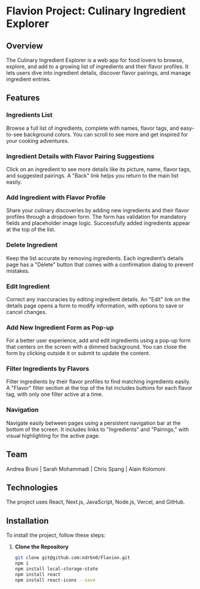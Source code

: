 # Flavion Project: Culinary Ingredient Explorer

## Overview

The Culinary Ingredient Explorer is a web app for food lovers to browse, explore, and add to a growing list of ingredients and their flavor profiles. It lets users dive into ingredient details, discover flavor pairings, and manage ingredient entries.

## Features

### Ingredients List

Browse a full list of ingredients, complete with names, flavor tags, and easy-to-see background colors. You can scroll to see more and get inspired for your cooking adventures.

### Ingredient Details with Flavor Pairing Suggestions

Click on an ingredient to see more details like its picture, name, flavor tags, and suggested pairings. A "Back" link helps you return to the main list easily.

### Add Ingredient with Flavor Profile

Share your culinary discoveries by adding new ingredients and their flavor profiles through a dropdown form. The form has validation for mandatory fields and placeholder image logic. Successfully added ingredients appear at the top of the list.

### Delete Ingredient

Keep the list accurate by removing ingredients. Each ingredient’s details page has a "Delete" button that comes with a confirmation dialog to prevent mistakes.

### Edit Ingredient

Correct any inaccuracies by editing ingredient details. An "Edit" link on the details page opens a form to modify information, with options to save or cancel changes.

### Add New Ingredient Form as Pop-up

For a better user experience, add and edit ingredients using a pop-up form that centers on the screen with a dimmed background. You can close the form by clicking outside it or submit to update the content.

### Filter Ingredients by Flavors

Filter ingredients by their flavor profiles to find matching ingredients easily. A "Flavor" filter section at the top of the list includes buttons for each flavor tag, with only one filter active at a time.

### Navigation

Navigate easily between pages using a persistent navigation bar at the bottom of the screen. It includes links to "Ingredients" and "Pairings," with visual highlighting for the active page.

## Team

Andrea Bruni | Sarah Mohammadi |
Chris Spang | Alain Kolomoni

## Technologies

The project uses React, Next.js, JavaScript, Node.js, Vercel, and GitHub.

## Installation

To install the project, follow these steps:

1. **Clone the Repository**

   ```bash
   git clone git@github.com:ndrbn0/Flavion.git
   npm i
   npm install local-storage-state
   npm install react
   npm install react-icons --save
   ```
